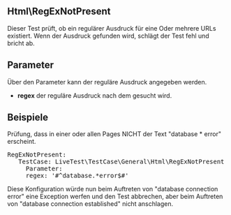 ## Html\RegExNotPresent

Dieser Test prüft, ob ein regulärer Ausdruck für eine Oder mehrere URLs existiert. Wenn der Ausdruck gefunden wird, schlägt der Test fehl und bricht ab.

## Parameter
Über den Parameter kann der reguläre Ausdruck angegeben werden.

* **regex** der reguläre Ausdruck nach dem gesucht wird.

## Beispiele

Prüfung, dass in einer oder allen Pages NICHT der Text "database * error" erscheint.

<pre>RegExNotPresent:
   TestCase: LiveTest\TestCase\General\Html\RegExNotPresent
     Parameter:
     regex: '#^database.*error$#'</pre>

Diese Konfiguration würde nun beim Auftreten von "database connection error" eine Exception werfen und den Test abbrechen, aber beim Auftreten von "database connection established" nicht anschlagen.